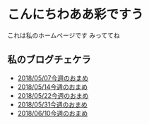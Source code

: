 # こんにちわああ彩ですう
これは私のホームページです
みっててね

## 私のブログチェケラ
* [2018/05/07今週のおまめ](https://medium.com/furuhashilab/%E3%81%BF%E3%81%AA%E3%81%95%E3%82%93%E3%81%93%E3%82%93%E3%81%B0%E3%82%93%E3%82%8F-%E5%88%9D%E3%82%81%E3%81%BE%E3%81%97%E3%81%A6%E5%BD%A9%E3%81%A7%E3%81%99-%EF%B8%8E-809bc4b3b26f)
* [2018/05/14今週のおまめ](https://medium.com/furuhashilab/%E4%BB%8A%E9%80%B1%E3%81%AE%E3%81%8A%E3%81%BE%E3%82%81-ee78612fff45)
* [2018/05/22今週のおまめ](https://medium.com/furuhashilab/%E4%BB%8A%E9%80%B1%E3%81%AE%E3%81%8A%E3%81%BE%E3%82%81-f73454af7caa)
* [2018/05/31今週のおまめ](https://medium.com/furuhashilab/%E4%BB%8A%E9%80%B1%E3%81%AE%E3%81%8A%E3%81%BE%E3%82%81-bc0a2aba206c)
* [2018/06/10今週のおまめ](https://medium.com/furuhashilab/%E5%85%88%E9%80%B1%E3%81%AE%E3%81%8A%E3%81%BE%E3%82%81-ad89873929de)
